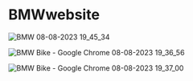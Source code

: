 # BMWwebsite


![BMW 08-08-2023 19_45_34](https://github.com/spraveensundar/BMWwebsite/assets/131776093/f67d1c15-b7d4-476b-be01-86b24e56c26d)


![BMW Bike - Google Chrome 08-08-2023 19_36_56](https://github.com/spraveensundar/BMWwebsite/assets/131776093/91ad84d8-363c-44ef-a4ba-914d47d1c11a)


![BMW Bike - Google Chrome 08-08-2023 19_37_00](https://github.com/spraveensundar/BMWwebsite/assets/131776093/9d8f49e0-55ac-4f5a-8477-66b64356f749)



